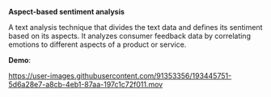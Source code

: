
**Aspect-based sentiment analysis** 

A text analysis technique that divides the text data and defines its sentiment based on its aspects. It analyzes consumer feedback data by correlating emotions to different aspects of a product or service.

**Demo**:




https://user-images.githubusercontent.com/91353356/193445751-5d6a28e7-a8cb-4eb1-87aa-197c1c72f011.mov





